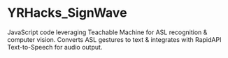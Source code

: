 # YRHacks_SignWave
JavaScript code leveraging Teachable Machine for ASL recognition &amp; computer vision. Converts ASL gestures to text &amp; integrates with RapidAPI Text-to-Speech for audio output.
